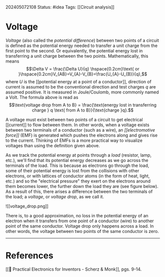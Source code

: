 202405072108
Status: #idea
Tags: [[Circuit analysis]]

# Voltage

*Voltage* (also called the *potential difference*) between two points of a circuit is defined as the potential energy needed to transfer a unit charge from the first point to the second. Or equivalently, the potential energy lost in transferring a unit charge between the two points. Mathematically, this means
$$\Delta V = \frac{\Delta U}{q} \hspace{0.2cm}\text{ or }\hspace{0.2cm}V_{AB}=V_{A}-V_{B}=\frac{U_{A}-U_{B}}{q},$$
where $U$ is the [[potential energy at a point of a conductor]], direction of current is assumed to be the conventional direction and test charges $q$ are assumed positive. It is measured in $\text{Joule}/\text{Coulomb}$, more commonly named a $\text{Volt}$. The formula above is read as
$$\text{voltage drop from A to B} = \frac{\text{energy lost in transferring charge } q \text{ from A to B}}{\text{charge }q}.$$

A voltage must exist between two points of a circuit to get electrical [[current]] to flow between them. In other words, when a voltage exists between two terminals of a conductor (such as a wire), an *[[electromotive force]]* (EMF) is generated which pushes the electrons along and gives rise to the current. Thinking of EMFs is a more practical way to visualize voltages than using the definition given above.

As we track the potential energy at points through a *load* (resistor, lamp, etc.), we'll find that its potential energy decreases as we go across the terminals of the load. This is because as electrons go through the load, some of their potential energy is lost from the collisions with other electrons, or with lattices of conductor atoms (in the form of heat, light, etc.) and so the "electrical pressure" they exert on the electrons around them becomes lower, the further down the load they are (see figure below). As a result of this, there arises a difference between the two terminals of the load; a *voltage*, or *voltage drop*, as we call it. 


![[voltage_drop.png]]

There is, to a good approximation, no loss in the potential energy of an electron when it transfers from one point of a conductor (wire) to another point of the same conductor. Voltage drop only happens across a load. In other words, the voltage between two points of the same conductor is zero.

___
# References
[[📕 Practical Electronics for Inventors - Scherz & Monk]], pgs. 9-14.